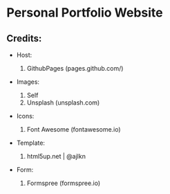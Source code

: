 # Personal Portfolio Website

Credits:
---

- Host: <br>
	1. GithubPages (pages.github.com/)
	
- Images: <br>
	1. Self
	2. Unsplash (unsplash.com)
- Icons: <br>
 	1. Font Awesome (fontawesome.io)
- Template: 
	1. html5up.net | @ajlkn
- Form: 
 	1. Formspree (formspree.io)
